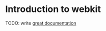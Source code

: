 # Introduction to webkit

TODO: write [great documentation](http://jacobian.org/writing/great-documentation/what-to-write/)
